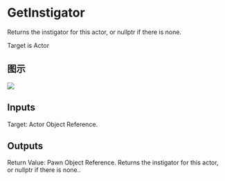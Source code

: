 # GetInstigator

Returns the instigator for this actor, or nullptr if there is none.

Target is Actor

## 图示

![]($-20221218-19060579.png)

## Inputs

Target: Actor Object Reference.  

## Outputs

Return Value: Pawn Object Reference. Returns the instigator for this actor, or nullptr if there is none..

